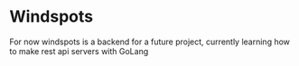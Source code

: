 # Windspots

For now windspots is a backend for a future project, currently learning how to make rest api servers with GoLang

